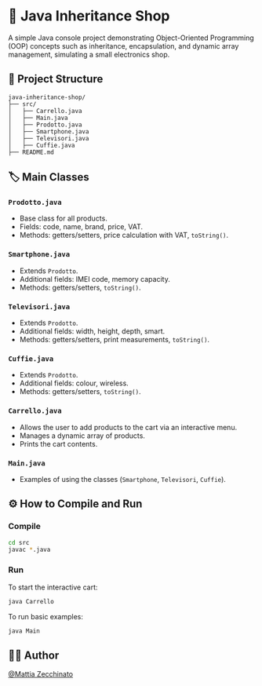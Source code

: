 # 🛒 Java Inheritance Shop

A simple Java console project demonstrating Object-Oriented Programming (OOP) concepts such as inheritance, encapsulation, and dynamic array management, simulating a small electronics shop.

## 📁 Project Structure

```
java-inheritance-shop/
├── src/
│   ├── Carrello.java
│   ├── Main.java
│   ├── Prodotto.java
│   ├── Smartphone.java
│   ├── Televisori.java
│   ├── Cuffie.java
├── README.md
```

## 🏷️ Main Classes

### `Prodotto.java`
- Base class for all products.
- Fields: code, name, brand, price, VAT.
- Methods: getters/setters, price calculation with VAT, `toString()`.

### `Smartphone.java`
- Extends `Prodotto`.
- Additional fields: IMEI code, memory capacity.
- Methods: getters/setters, `toString()`.

### `Televisori.java`
- Extends `Prodotto`.
- Additional fields: width, height, depth, smart.
- Methods: getters/setters, print measurements, `toString()`.

### `Cuffie.java`
- Extends `Prodotto`.
- Additional fields: colour, wireless.
- Methods: getters/setters, `toString()`.

### `Carrello.java`
- Allows the user to add products to the cart via an interactive menu.
- Manages a dynamic array of products.
- Prints the cart contents.

### `Main.java`
- Examples of using the classes (`Smartphone`, `Televisori`, `Cuffie`).

## ⚙️ How to Compile and Run

### Compile

```bash
cd src
javac *.java
```

### Run

To start the interactive cart:
```bash
java Carrello
```

To run basic examples:
```bash
java Main
```

## 👨‍💻 Author

[@Mattia Zecchinato](https://github.com/MattiaZecchinato)

